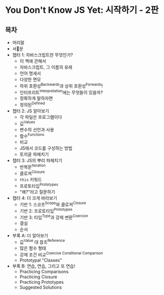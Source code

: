 # You Don't Know JS Yet: 시작하기 - 2판

## 목차

* 머리말
* 서문
* 챕터 1: 자바스크립트란 무엇인가?
    * 이 책에 관해서
    * 자바스크립트, 그 이름의 유래
    * 언어 명세서
    * 다양한 면모
    * 하위 호환성<sup>Backwards</sup>과 상위 호환성<sup>Forwards</sup>!
    * 인터프리트<sup>Interpretation</sup>에는 무엇들이 있을까?
    * 정확하게 말하자면
    * 정의된<sup>Defined</sup>
* 챕터 2: JS 알아보기
    * 각 파일은 프로그램이다
    * 값<sup>Values</sup>
    * 변수의 선언과 사용
    * 함수<sup>Functions</sup>
    * 비교
    * JS에서 코드를 구성하는 방법
    * 토끼굴 파헤치기
* 챕터 3: JS의 뿌리 파헤치기
    * 반복문<sup>Iteration</sup>
    * 클로져<sup>Closure</sup>
    * `this` 키워드
    * 프로토타입<sup>Prototypes</sup>
    * "왜?"라고 질문하기
* 챕터 4: 더 크게 바라보기
    * 기반 1: 스코프<sup>Scope</sup>와 클로져<sup>Closure</sup>
    * 기반 2: 프로토타입<sup>Prototypes</sup>
    * 기반 3: 타입<sup>Type</sup>과 강제 변환<sup>Coercion</sup>
    * 결실
    * 순서
* 부록 A: 더 알아보기
    * 값<sup>Value</sup> 대 참조<sup>Reference</sup>
    * 많은 함수 형태
    * 강제 조건 비교<sup>Coercive Conditional Comparison</sup>
    * Prototypal "Classes"
* 부록 B: 연습, 연습, 그리고 또 연습!
    * Practicing Comparisons
    * Practicing Closure
    * Practicing Prototypes
    * Suggested Solutions
